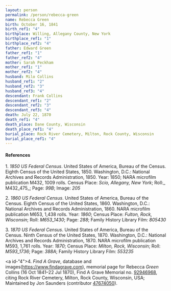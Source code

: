 ```yaml
---
layout: person
permalink: /person/rebecca-green
name: Rebecca Green
birth: October 16, 1841
birth_ref1: "4"
birthplace: Willing, Allegany County, New York
birthplace_ref1: "1"
birthplace_ref2: "4"
father: Edward Green
father_ref1: "1"
father_ref2: "4"
mother: Sarah Peckham
mother_ref1: "1"
mother_ref2: "4"
husband: Milo Collins
husband_ref1: "2"
husband_ref2: "3"
husband_ref3: "4"
descendant: Frank Collins
descendant_ref1: "2"
descendant_ref2: "3"
descendant_ref3: "4"
death: July 22, 1870
death_ref1: "4"
death_place: Dane County, Wisconsin
death_place_ref1: "4"
burial_place: Rock River Cemetery, Milton, Rock County, Wisconsin
burial_place_ref1: "4"
---
```


#### References

<a id="1">1. </a> _1850 US Federal Census_. United States of America, Bureau of the Census. Eighth Census of the United States, 1850. Washington, D.C.: National Archives and Records Administration, 1850. Year: 1850; NARA microfilm publication M432, 1009 rolls. Census Place: _Scio, Allegany, New York_; Roll:_ M432_475_; Page: _99B_; Image: _205_

<a id="2">2. </a>  _1860 US Federal Census_. United States of America, Bureau of the Census. Eighth Census of the United States, 1860. Washington, D.C.: National Archives and Records Administration, 1860. NARA microfilm publication M653, 1,438 rolls. Year: _1860_; Census Place: _Fulton, Rock, Wisconsin_; Roll: _M653_1430_; Page: _288_; Family History Library Film: _805430_

<a id="3">3. </a> _1870 US Federal Census_. United States of America, Bureau of the Census. Ninth Census of the United States, 1870. Washington, D.C.: National Archives and Records Administration, 1870. NARA microfilm publication M593, 1,761 rolls. Year: _1870_; Census Place: _Milton, Rock, Wisconsin_; Roll: _M593_1736_; Page: _388A_; Family History Library Film: _553235_

<a id-"4">4. </a> _Find A Grave_, database and images(<https://www.findagrave.com>), memorial page for Rebecca _Green_ Collins (16 Oct 1841–22 Jul 1870), Find A Grave Memorial no. [92946968](https://www.findagrave.com/memorial/92946968/rebecca-collins), citing Rock River Cemetery, Milton, Rock County, Wisconsin, USA; Maintained by Jon Saunders (contributor [47674050](https://www.findagrave.com/user/profile/47674050)). 
